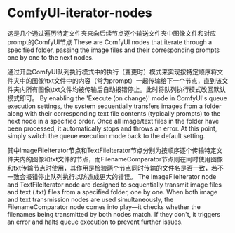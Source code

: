 # ComfyUI-iterator-nodes
这是几个通过遍历特定文件夹来向后续节点逐个输送文件夹中图像文件和对应prompt的ComfyUI节点 
These are ComfyUI nodes that iterate through a specified folder, passing the image files and their corresponding prompts one by one to the next nodes.

通过开启ComfyUI队列执行模式中的执行（变更时）模式来实现按特定顺序将文件夹中的图像\txt文件中的内容（常为prompt）一起传输给下一个节点，直到该文件夹内所有图像\txt文件均被传输后自动报错停止。此时将队列执行模式改回默认模式即可。
By enabling the 'Execute (on change)' mode in ComfyUI's queue execution settings, the system sequentially transfers images from a folder along with their corresponding text file contents (typically prompts) to the next node in a specified order. Once all image/text files in the folder have been processed, it automatically stops and throws an error. At this point, simply switch the queue execution mode back to the default setting.

其中ImageFileIterator节点和TextFileIterator节点分别为按顺序逐个传输特定文件夹内的图像和txt文件的节点，而FilenameComparator节点则在同时使用图像和txt传输节点时使用，其作用是检验两个节点同时传输的文件名是否一致，若不一致会报错停止队列执行以防造成更大的错误。
The ImageFileIterator node and TextFileIterator node are designed to sequentially transmit image files and text (.txt) files from a specified folder, one by one. When both image and text transmission nodes are used simultaneously, the FilenameComparator node comes into play—it checks whether the filenames being transmitted by both nodes match. If they don't, it triggers an error and halts queue execution to prevent further issues.




